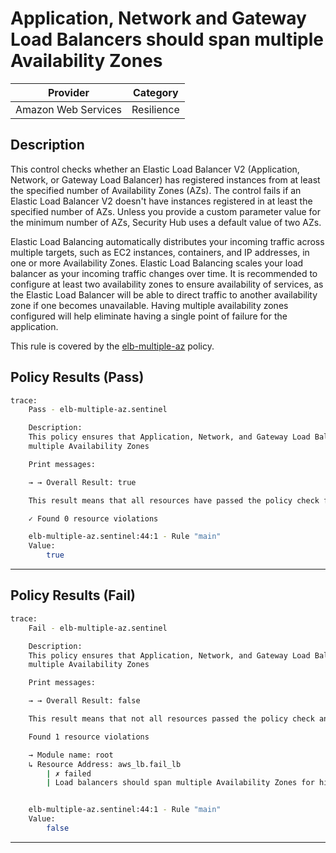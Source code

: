 # Application, Network and Gateway Load Balancers should span multiple Availability Zones

| Provider            | Category     |
|---------------------|--------------|
| Amazon Web Services | Resilience   |

## Description

This control checks whether an Elastic Load Balancer V2 (Application, Network, or Gateway Load Balancer) has registered instances from at least the specified number of Availability Zones (AZs). The control fails if an Elastic Load Balancer V2 doesn't have instances registered in at least the specified number of AZs. Unless you provide a custom parameter value for the minimum number of AZs, Security Hub uses a default value of two AZs.

Elastic Load Balancing automatically distributes your incoming traffic across multiple targets, such as EC2 instances, containers, and IP addresses, in one or more Availability Zones. Elastic Load Balancing scales your load balancer as your incoming traffic changes over time. It is recommended to configure at least two availability zones to ensure availability of services, as the Elastic Load Balancer will be able to direct traffic to another availability zone if one becomes unavailable. Having multiple availability zones configured will help eliminate having a single point of failure for the application.

This rule is covered by the [elb-multiple-az](https://github.com/hashicorp/policy-library-FSBP-Policy-Set-for-AWS-Terraform/blob/main/policies/elb/elb-multiple-az.sentinel) policy.

## Policy Results (Pass)
```bash
trace:
    Pass - elb-multiple-az.sentinel

    Description:
    This policy ensures that Application, Network, and Gateway Load Balancers span
    multiple Availability Zones

    Print messages:

    → → Overall Result: true

    This result means that all resources have passed the policy check for the policy elb-multiple-az.

    ✓ Found 0 resource violations

    elb-multiple-az.sentinel:44:1 - Rule "main"
    Value:
        true
```

---

## Policy Results (Fail)
```bash
trace:
    Fail - elb-multiple-az.sentinel

    Description:
    This policy ensures that Application, Network, and Gateway Load Balancers span
    multiple Availability Zones

    Print messages:

    → → Overall Result: false

    This result means that not all resources passed the policy check and the protected behavior is not allowed for the policy elb-multiple-az.

    Found 1 resource violations

    → Module name: root
    ↳ Resource Address: aws_lb.fail_lb
        | ✗ failed
        | Load balancers should span multiple Availability Zones for high availability. Refer to https://docs.aws.amazon.com/securityhub/latest/userguide/elb-controls.html#elb-13 for more details.


    elb-multiple-az.sentinel:44:1 - Rule "main"
    Value:
        false
```

---